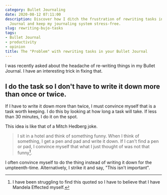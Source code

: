 ```yaml
---
category: Bullet Journaling
date: 2020-08-12 07:11:00
description: Discover how I ditch the frustration of rewriting tasks in my Bullet
  Journal and keep my journaling system stress-free.
slug: rewriting-bujo-tasks
tags:
- Bullet Journal
- productivity
- opinion
title: The "Problem" with rewriting tasks in your Bullet Journal
---
```


I was recently asked about the headache of re-writing things in my Bullet Journal. I have an interesting trick in fixing that.

## I do the task so I don't have to write it down more than once or twice.

If I have to write it down more than twice, I must convince myself that is a task worth keeping. I do this by looking at how long a task will take. If less than 30 minutes, I do it on the spot.

This idea is like that of a Mitch Hedberg joke.

> I sit in a hotel and think of something funny. When I think of something,  I get a pen and pad and write it down. If I can't find a pen or pad, I convince myself that what I just thought of was not that funny[^1].

I often convince myself to do the thing instead of writing it down for the umpteenth-time. Alternatively, I strike it and say, "This isn't important".

[^1]: I have been struggling to find this quoted so I have to believe that I have Mandela Effected myself.
